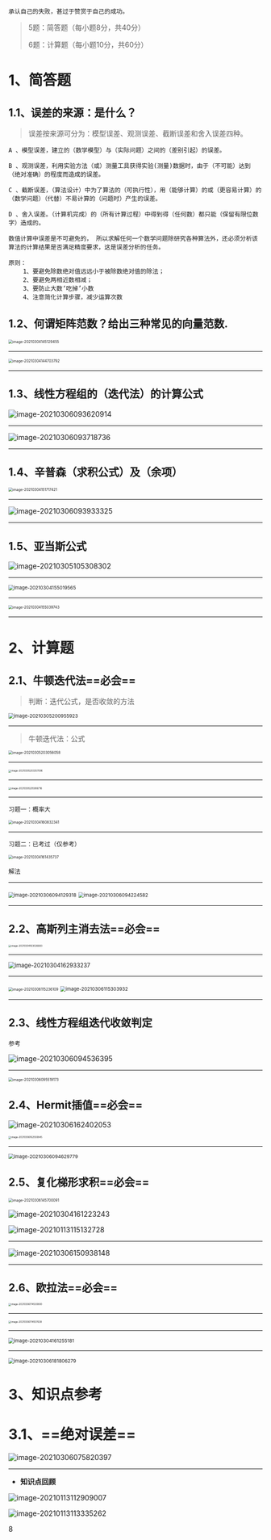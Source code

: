 ~~~
承认自己的失败，甚过于赞赏于自己的成功。
~~~

> 5题：简答题（每小题8分，共40分）
>
> 6题：计算题（每小题10分，共60分）



# 1、简答题  

## 1.1、误差的来源：是什么？

> 误差按来源可分为：模型误差、观测误差、截断误差和舍入误差四种。

~~~
A 、模型误差，建立的（数学模型）与（实际问题）之间的（差别引起）的误差。

B 、观测误差，利用实验方法（或）测量工具获得实验(测量)数据时，由于（不可能）达到（绝对准确）的程度而造成的误差。

C 、截断误差，（算法设计）中为了算法的（可执行性），用（能够计算）的或（更容易计算）的（数学问题）（代替）不易计算的（问题时）产生的误差。

D 、舍入误差。（计算机完成）的（所有计算过程）中得到得（任何数）都只能（保留有限位数字）造成的。 

数值计算中误差是不可避免的， 所以求解任何一个数学问题除研究各种算法外，还必须分析该算法的计算结果是否满足精度要求，这是误差分析的任务。

原则：
	1、要避免除数绝对值远远小于被除数绝对值的除法；
    2、要避免两相近数相减； 
    3、要防止大数‘吃掉’小数 
    4、注意简化计算步骤，减少运算次数
~~~



## 1.2、何谓矩阵范数？给出三种常见的向量范数.

<img src="https://gitee.com/sheep-are-flying-in-the-sky/my-picture/raw/master/picture8/image-20210304145129455.png" alt="image-20210304145129455" style="zoom:50%;" />

---

<img src="https://gitee.com/sheep-are-flying-in-the-sky/my-picture/raw/master/picture8/image-20210304144703792.png" alt="image-20210304144703792" style="zoom:50%;" />

---





## 1.3、线性方程组的（迭代法）的计算公式

![image-20210306093620914](https://gitee.com/sheep-are-flying-in-the-sky/my-picture/raw/master/picture8/image-20210306093620914.png)

---

![image-20210306093718736](https://gitee.com/sheep-are-flying-in-the-sky/my-picture/raw/master/picture8/image-20210306093718736.png)

---

## 1.4、辛普森（求积公式）及（余项）

<img src="https://gitee.com/sheep-are-flying-in-the-sky/my-picture/raw/master/picture8/image-20210304151717421.png" alt="image-20210304151717421" style="zoom:50%;" />

---

![image-20210306093933325](https://gitee.com/sheep-are-flying-in-the-sky/my-picture/raw/master/picture8/image-20210306093933325.png)

---

## 1.5、亚当斯公式

![image-20210305105308302](https://gitee.com/sheep-are-flying-in-the-sky/my-picture/raw/master/picture8/image-20210305105308302.png)

---

<img src="https://gitee.com/sheep-are-flying-in-the-sky/my-picture/raw/master/picture8/image-20210304155019565.png" alt="image-20210304155019565" style="zoom: 67%;" />

---

<img src="https://gitee.com/sheep-are-flying-in-the-sky/my-picture/raw/master/picture8/image-20210304155039743.png" alt="image-20210304155039743" style="zoom:50%;" />

---



# 2、计算题

## 2.1、牛顿迭代法==必会==

> 判断：迭代公式，是否收敛的方法

<img src="https://gitee.com/sheep-are-flying-in-the-sky/my-picture/raw/master/picture8/image-20210305200955923.png" alt="image-20210305200955923" style="zoom: 67%;" />

---

> 牛顿迭代法：公式

<img src="https://gitee.com/sheep-are-flying-in-the-sky/my-picture/raw/master/picture8/image-20210305203056058.png" alt="image-20210305203056058" style="zoom:50%;" />

---

<img src="https://gitee.com/sheep-are-flying-in-the-sky/my-picture/raw/master/picture8/image-20210305203357096.png" alt="image-20210305203357096" style="zoom:33%;" />

---

<img src="https://gitee.com/sheep-are-flying-in-the-sky/my-picture/raw/master/picture8/image-20210305205906716.png" alt="image-20210305205906716" style="zoom:33%;" />

---

`习题一：概率大`

<img src="https://gitee.com/sheep-are-flying-in-the-sky/my-picture/raw/master/picture8/image-20210304160832341.png" alt="image-20210304160832341" style="zoom:50%;" />

---

`习题二：已考过（仅参考）`

<img src="https://gitee.com/sheep-are-flying-in-the-sky/my-picture/raw/master/picture8/image-20210304161435737.png" alt="image-20210304161435737" style="zoom:50%;" />



`解法`

---

<img src="https://gitee.com/sheep-are-flying-in-the-sky/my-picture/raw/master/picture8/image-20210306094129318.png" alt="image-20210306094129318" style="zoom: 67%;" />

<img src="https://gitee.com/sheep-are-flying-in-the-sky/my-picture/raw/master/picture8/image-20210306094224582.png" alt="image-20210306094224582" style="zoom: 67%;" />

----

## 2.2、高斯列主消去法==必会==

<img src="https://gitee.com/sheep-are-flying-in-the-sky/my-picture/raw/master/picture8/image-20210304163026683.png" alt="image-20210304163026683" style="zoom:33%;" />

---

<img src="https://gitee.com/sheep-are-flying-in-the-sky/my-picture/raw/master/picture8/image-20210304162933237.png" alt="image-20210304162933237" style="zoom: 80%;" />

---

<img src="https://gitee.com/sheep-are-flying-in-the-sky/my-picture/raw/master/picture8/image-20210306115236109.png" alt="image-20210306115236109" style="zoom:50%;" />

<img src="https://gitee.com/sheep-are-flying-in-the-sky/my-picture/raw/master/picture8/image-20210306115303932.png" alt="image-20210306115303932" style="zoom:67%;" />



---

## 2.3、线性方程组迭代收敛判定

`参考`

![image-20210306094536395](https://gitee.com/sheep-are-flying-in-the-sky/my-picture/raw/master/picture8/image-20210306094536395.png)

----

<img src="https://gitee.com/sheep-are-flying-in-the-sky/my-picture/raw/master/picture8/image-20210306095519173.png" alt="image-20210306095519173" style="zoom:50%;" />

## 2.4、Hermit插值==必会==

![image-20210306162402053](https://gitee.com/sheep-are-flying-in-the-sky/my-picture/raw/master/picture8/image-20210306162402053.png)

<img src="https://gitee.com/sheep-are-flying-in-the-sky/my-picture/raw/master/picture8/image-20210306162550845.png" alt="image-20210306162550845" style="zoom:33%;" />

---

<img src="https://gitee.com/sheep-are-flying-in-the-sky/my-picture/raw/master/picture8/image-20210306094629779.png" alt="image-20210306094629779" style="zoom: 67%;" />

 

## 2.5、复化梯形求积==必会==

<img src="https://gitee.com/sheep-are-flying-in-the-sky/my-picture/raw/master/picture8/image-20210306145700091.png" alt="image-20210306145700091" style="zoom:50%;" />

![image-20210304161223243](https://gitee.com/sheep-are-flying-in-the-sky/my-picture/raw/master/picture8/image-20210304161223243.png)

![image-20210113115132728](https://gitee.com/sheep-are-flying-in-the-sky/my-picture/raw/master/picture8/image-20210113115132728.png)



---

![image-20210306150938148](https://gitee.com/sheep-are-flying-in-the-sky/my-picture/raw/master/picture8/image-20210306150938148.png)

---

## 2.6、欧拉法==必会==

<img src="https://gitee.com/sheep-are-flying-in-the-sky/my-picture/raw/master/picture8/image-20210306174530800.png" alt="image-20210306174530800" style="zoom: 33%;" />

---

<img src="https://gitee.com/sheep-are-flying-in-the-sky/my-picture/raw/master/picture8/image-20210306174557638.png" alt="image-20210306174557638" style="zoom:33%;" />

---

<img src="https://gitee.com/sheep-are-flying-in-the-sky/my-picture/raw/master/picture8/image-20210304161255181.png" alt="image-20210304161255181" style="zoom: 67%;" />

---

<img src="https://gitee.com/sheep-are-flying-in-the-sky/my-picture/raw/master/picture8/image-20210306181806279.png" alt="image-20210306181806279" style="zoom: 67%;" />





# 3、知识点参考

# 3.1、==绝对误差==

![image-20210306075820397](https://gitee.com/sheep-are-flying-in-the-sky/my-picture/raw/master/picture8/image-20210306075820397.png)

---



















- **知识点回顾**

![image-20210113112909007](https://gitee.com/sheep-are-flying-in-the-sky/my-picture/raw/master/picture6/image-20210113112909007.png)



![image-20210113113335262](https://gitee.com/sheep-are-flying-in-the-sky/my-picture/raw/master/picture6/image-20210113113335262.png)













8